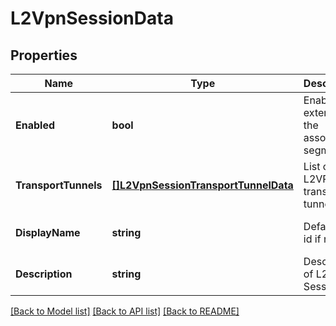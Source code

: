 # L2VpnSessionData

## Properties
Name | Type | Description | Notes
------------ | ------------- | ------------- | -------------
**Enabled** | **bool** | Enable to extend all the associated segments. | [optional] [default to true]
**TransportTunnels** | [**[]L2VpnSessionTransportTunnelData**](L2VPNSessionTransportTunnelData.md) | List of L2VPN transport tunnel data. | [optional] [default to null]
**DisplayName** | **string** | Defaults to id if not set. | [optional] [default to null]
**Description** | **string** | Description of L2VPN Session | [optional] [default to null]

[[Back to Model list]](../README.md#documentation-for-models) [[Back to API list]](../README.md#documentation-for-api-endpoints) [[Back to README]](../README.md)

